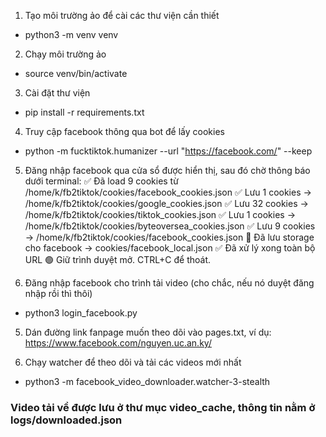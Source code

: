 1. Tạo môi trường ảo để cài các thư viện cần thiết
-  python3 -m venv venv

2. Chạy môi trường ảo
-  source venv/bin/activate

3. Cài đặt thư viện
-  pip install -r requirements.txt

4. Truy cập facebook thông qua bot để lấy cookies
-  python -m fucktiktok.humanizer --url "https://facebook.com/" --keep

5. Đăng nhập facebook qua cửa sổ được hiển thị, sau đó chờ thông báo dưới terminal:
✅ Đã load 9 cookies từ /home/k/fb2tiktok/cookies/facebook_cookies.json
✅ Lưu 1 cookies → /home/k/fb2tiktok/cookies/google_cookies.json
✅ Lưu 32 cookies → /home/k/fb2tiktok/cookies/tiktok_cookies.json
✅ Lưu 1 cookies → /home/k/fb2tiktok/cookies/byteoversea_cookies.json
✅ Lưu 9 cookies → /home/k/fb2tiktok/cookies/facebook_cookies.json
💾 Đã lưu storage cho facebook → cookies/facebook_local.json
✅ Đã xử lý xong toàn bộ URL
🟢 Giữ trình duyệt mở. CTRL+C để thoát.

6. Đăng nhập facebook cho trình tải video (cho chắc, nếu nó duyệt đăng nhập rồi thì thôi)
-  python3 login_facebook.py

5. Dán đường link fanpage muốn theo dõi vào pages.txt, ví dụ: https://www.facebook.com/nguyen.uc.an.ky/

6. Chạy watcher để theo dõi và tải các videos mới nhất
-  python3 -m facebook_video_downloader.watcher-3-stealth

### Video tải về được lưu ở thư mục video_cache, thông tin nằm ở logs/downloaded.json
